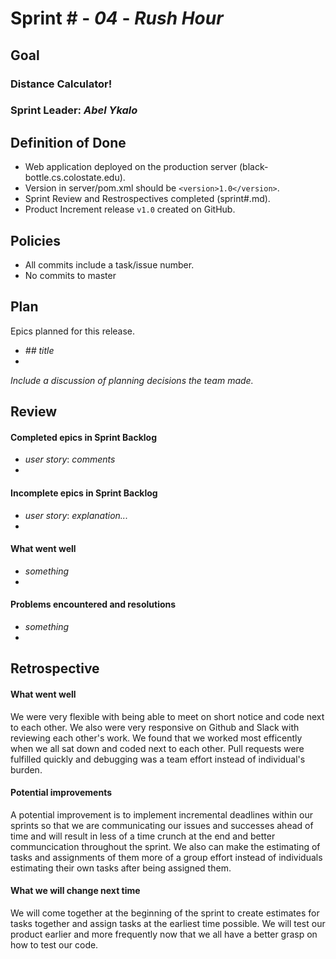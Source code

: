# Sprint # - *04* - *Rush Hour*

## Goal

### Distance Calculator!
### Sprint Leader: *Abel Ykalo*

## Definition of Done

* Web application deployed on the production server (black-bottle.cs.colostate.edu).
* Version in server/pom.xml should be `<version>1.0</version>`.
* Sprint Review and Restrospectives completed (sprint#.md).
* Product Increment release `v1.0` created on GitHub.

## Policies

* All commits include a task/issue number.
* No commits to master

## Plan

Epics planned for this release.

* *## title*
*

*Include a discussion of planning decisions the team made.*

## Review

#### Completed epics in Sprint Backlog 
* *user story*:  *comments*
* 

#### Incomplete epics in Sprint Backlog 
* *user story*: *explanation...*
*

#### What went well
* *something*
*

#### Problems encountered and resolutions
* *something*
*

## Retrospective

#### What went well
We were very flexible with being able to meet on short notice and code next to each other. We also were very responsive on Github and Slack with reviewing each other's work. We found that we worked most efficently when we all sat down and coded next to each other. Pull requests were fulfilled quickly and debugging was a team effort instead of individual's burden. 

#### Potential improvements
A potential improvement is to implement incremental deadlines within our sprints so that we are communicating our issues and successes ahead of time and will result in less of a time crunch at the end and better communcication throughout the sprint. We also can make the estimating of tasks and assignments of them more of a group effort instead of individuals estimating their own tasks after being assigned them.

#### What we will change next time
We will come together at the beginning of the sprint to create estimates for tasks together and assign tasks at the earliest time possible. We will test our product earlier and more frequently now that we all have a better grasp on how to test our code.
